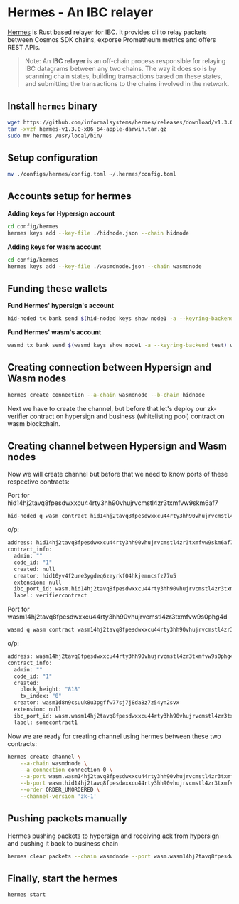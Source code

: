 # Hermes - An IBC relayer

[Hermes](https://hermes.informal.systems/) is Rust based relayer for IBC. It provides cli to relay packets between Cosmos SDK chains, exporse Prometheum metrics and offers REST APIs. 

> Note: An **IBC relayer** is an off-chain process responsible for relaying IBC datagrams between any two chains. The way it does so is by scanning chain states, building transactions based on these states, and submitting the transactions to the chains involved in the network.

## Install `hermes` binary

```bash
wget https://github.com/informalsystems/hermes/releases/download/v1.3.0/hermes-v1.3.0-x86_64-apple-darwin.tar.gz 
tar -xvzf hermes-v1.3.0-x86_64-apple-darwin.tar.gz
sudo mv hermes /usr/local/bin/
```

## Setup configuration
```bash
mv ./configs/hermes/config.toml ~/.hermes/config.toml
```

## Accounts setup for hermes

**Adding keys for Hypersign account**

```bash
cd config/hermes
hermes keys add --key-file ./hidnode.json --chain hidnode
```

**Adding keys for wasm account**

```bash
cd config/hermes
hermes keys add --key-file ./wasmdnode.json --chain wasmdnode
```

## Funding these wallets

**Fund Hermes' hypersign's account**

```bash
hid-noded tx bank send $(hid-noded keys show node1 -a --keyring-backend test) hid1j2e7r2ktl70e2jgy36g85prkwtr52rzdlasp04 1000000uhid --broadcast-mode block  --keyring-backend test --chain-id hidnode --yes --node tcp://localhost:36657

```

**Fund Hermes' wasm's account**
```bash
wasmd tx bank send $(wasmd keys show node1 -a --keyring-backend test) wasm1pgs6qw5dwaghrvkvu6fk42tfmft6vh79jdysfy 1000000uwasm --broadcast-mode block  --keyring-backend test --chain-id wasmdnode --yes 
```

## Creating connection between Hypersign and Wasm nodes

```bash
hermes create connection --a-chain wasmdnode --b-chain hidnode
```
Next we have to create the channel, but before that let's deploy our zk-verifier contract on hypersign and business  (whitelisting pool) contract on wasm blockchain.

## Creating channel between Hypersign and Wasm nodes

Now we will create channel but before that we need to know ports of these respective contracts: 

Port for hid14hj2tavq8fpesdwxxcu44rty3hh90vhujrvcmstl4zr3txmfvw9skm6af7

```bash
hid-noded q wasm contract hid14hj2tavq8fpesdwxxcu44rty3hh90vhujrvcmstl4zr3txmfvw9skm6af7
```
o/p:

```bash
address: hid14hj2tavq8fpesdwxxcu44rty3hh90vhujrvcmstl4zr3txmfvw9skm6af7
contract_info:
  admin: ""
  code_id: "1"
  created: null
  creator: hid10yv4f2ure3ygdeq6zeyrkf04hkjemncsfz77u5
  extension: null
  ibc_port_id: wasm.hid14hj2tavq8fpesdwxxcu44rty3hh90vhujrvcmstl4zr3txmfvw9skm6af7
  label: verifiercontract
```

Port for wasm14hj2tavq8fpesdwxxcu44rty3hh90vhujrvcmstl4zr3txmfvw9s0phg4d

```bash
wasmd q wasm contract wasm14hj2tavq8fpesdwxxcu44rty3hh90vhujrvcmstl4zr3txmfvw9s0phg4d --node tcp://localhost:36657
```
o/p: 

```bash
address: wasm14hj2tavq8fpesdwxxcu44rty3hh90vhujrvcmstl4zr3txmfvw9s0phg4d
contract_info:
  admin: ""
  code_id: "1"
  created:
    block_height: "818"
    tx_index: "0"
  creator: wasm1d8n9csuuk8u3pgffw77sj7j8da8z7z54yn2svx
  extension: null
  ibc_port_id: wasm.wasm14hj2tavq8fpesdwxxcu44rty3hh90vhujrvcmstl4zr3txmfvw9s0phg4d
  label: somecontract1
```

Now we are ready for creating channel using hermes between these two contracts:


```bash
hermes create channel \
	--a-chain wasmdnode \
	--a-connection connection-0 \
	--a-port wasm.wasm14hj2tavq8fpesdwxxcu44rty3hh90vhujrvcmstl4zr3txmfvw9s0phg4d \
	--b-port wasm.hid14hj2tavq8fpesdwxxcu44rty3hh90vhujrvcmstl4zr3txmfvw9skm6af7 \
	--order ORDER_UNORDERED \
	--channel-version 'zk-1'
```

## Pushing packets manually

Hermes pushing packets to hypersign and receiving ack from hypersign and pushing it back to business chain

```bash 
hermes clear packets --chain wasmdnode --port wasm.wasm14hj2tavq8fpesdwxxcu44rty3hh90vhujrvcmstl4zr3txmfvw9s0phg4d --channel channel-0
```


## Finally, start the hermes

```bash
hermes start
```
